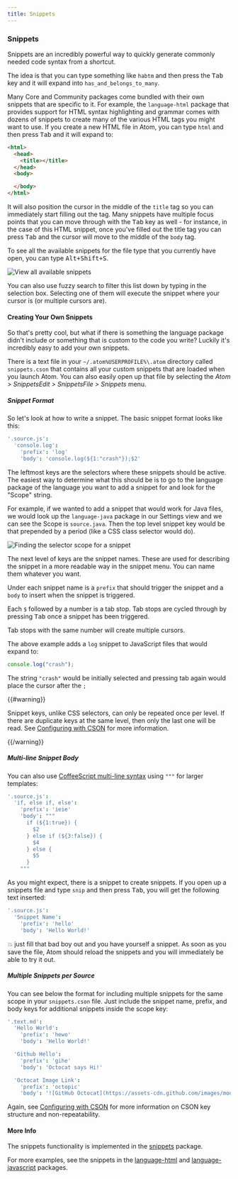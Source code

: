 ```yaml
---
title: Snippets
---
```

### Snippets
Snippets are an incredibly powerful way to quickly generate commonly needed code syntax from a shortcut.

The idea is that you can type something like `habtm` and then press the <kbd class="platform-all">Tab</kbd> key and it will expand into `has_and_belongs_to_many`.

Many Core and Community packages come bundled with their own snippets that are specific to it. For example, the `language-html` package that provides support for HTML syntax highlighting and grammar comes with dozens of snippets to create many of the various HTML tags you might want to use. If you create a new HTML file in Atom, you can type `html` and then press <kbd class="platform-all">Tab</kbd> and it will expand to:

```html
<html>
  <head>
    <title></title>
  </head>
  <body>

  </body>
</html>
```

It will also position the cursor in the middle of the `title` tag so you can immediately start filling out the tag. Many snippets have multiple focus points that you can move through with the <kbd class="platform-all">Tab</kbd> key as well - for instance, in the case of this HTML snippet, once you've filled out the title tag you can press <kbd class="platform-all">Tab</kbd> and the cursor will move to the middle of the `body` tag.

To see all the available snippets for the file type that you currently have open, you can type <kbd class="platform-all">Alt+Shift+S</kbd>.

![View all available snippets](../../images/snippets.png "View all available snippets")

You can also use fuzzy search to filter this list down by typing in the selection box. Selecting one of them will execute the snippet where your cursor is (or multiple cursors are).

#### Creating Your Own Snippets

So that's pretty cool, but what if there is something the language package didn't include or something that is custom to the code you write? Luckily it's incredibly easy to add your own snippets.

There is a text file in your <span class="platform-mac platform-linux">`~/.atom`</span><span class="platform-windows">`%USERPROFILE%\.atom`</span> directory called `snippets.cson` that contains all your custom snippets that are loaded when you launch Atom. You can also easily open up that file by selecting the <span class="platform-mac">_Atom > Snippets_</span><span class="platform-linux">_Edit > Snippets_</span><span class="platform-windows">_File > Snippets_</span> menu.

##### Snippet Format

So let's look at how to write a snippet. The basic snippet format looks like this:

```coffee
'.source.js':
  'console.log':
    'prefix': 'log'
    'body': 'console.log(${1:"crash"});$2'
```

The leftmost keys are the selectors where these snippets should be active. The easiest way to determine what this should be is to go to the language package of the language you want to add a snippet for and look for the "Scope" string.

For example, if we wanted to add a snippet that would work for Java files, we would look up the `language-java` package in our Settings view and we can see the Scope is `source.java`. Then the top level snippet key would be that prepended by a period (like a CSS class selector would do).

![Finding the selector scope for a snippet](../../images/snippet-scope.png "Finding the selector scope for a snippet")

The next level of keys are the snippet names. These are used for describing the snippet in a more readable way in the snippet menu. You can name them whatever you want.

Under each snippet name is a `prefix` that should trigger the snippet and a `body` to insert when the snippet is triggered.

Each `$` followed by a number is a tab stop. Tab stops are cycled through by pressing <kbd class="platform-all">Tab</kbd> once a snippet has been triggered.

Tab stops with the same number will create multiple cursors.

The above example adds a `log` snippet to JavaScript files that would expand to:

```javascript
console.log("crash");
```

The string `"crash"` would be initially selected and pressing tab again would place the cursor after the `;`

{{#warning}}

Snippet keys, unlike CSS selectors, can only be repeated once per level. If there are duplicate keys at the same level, then only the last one will be read. See [Configuring with CSON](/using-atom/sections/basic-customization/#configuring-with-cson) for more information.

{{/warning}}

##### Multi-line Snippet Body

You can also use [CoffeeScript multi-line syntax](http://coffeescript.org/#strings) using `"""` for larger templates:

```coffee
'.source.js':
  'if, else if, else':
    'prefix': 'ieie'
    'body': """
      if (${1:true}) {
        $2
      } else if (${3:false}) {
        $4
      } else {
        $5
      }
    """
```

As you might expect, there is a snippet to create snippets. If you open up a snippets file and type `snip` and then press <kbd class="platform-all">Tab</kbd>, you will get the following text inserted:

```coffee
'.source.js':
  'Snippet Name':
    'prefix': 'hello'
    'body': 'Hello World!'
```

:boom: just fill that bad boy out and you have yourself a snippet. As soon as you save the file, Atom should reload the snippets and you will immediately be able to try it out.

##### Multiple Snippets per Source

You can see below the format for including multiple snippets for the same scope in your `snippets.cson` file. Just include the snippet name, prefix, and body keys for additional snippets inside the scope key:

```coffee
'.text.md':
  'Hello World':
    'prefix': 'hewo'
    'body': 'Hello World!'

  'Github Hello':
    'prefix': 'gihe'
    'body': 'Octocat says Hi!'

  'Octocat Image Link':
    'prefix': 'octopic'
    'body': '![GitHub Octocat](https://assets-cdn.github.com/images/modules/logos_page/Octocat.png)'
```

Again, see [Configuring with CSON](/using-atom/sections/basic-customization/#configuring-with-cson) for more information on CSON key structure and non-repeatability.

#### More Info

The snippets functionality is implemented in the [snippets](https://github.com/atom/snippets) package.

For more examples, see the snippets in the [language-html](https://github.com/atom/language-html/blob/master/snippets/language-html.cson) and [language-javascript](https://github.com/atom/language-javascript/blob/master/snippets/language-javascript.cson) packages.
